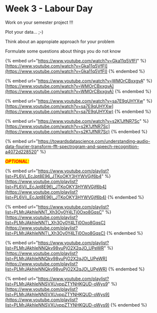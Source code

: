 # Week 3 - Labour Day





Work on your semester project !!!

Plot your data...    ;-)

Think about an appropiate approach for your problem

Formulate some questions about things you do not know

{% embed url="https://www.youtube.com/watch?v=Gka11q5VfFI" %}
[https://www.youtube.com/watch?v=Gka11q5VfFI](https://www.youtube.com/watch?v=Gka11q5VfFI)
{% endembed %}

{% embed url="https://www.youtube.com/watch?v=WMOrCBxxgvA" %}
[https://www.youtube.com/watch?v=WMOrCBxxgvA](https://www.youtube.com/watch?v=WMOrCBxxgvA)
{% endembed %}

{% embed url="https://www.youtube.com/watch?v=sa7E9qUHYXw" %}
[https://www.youtube.com/watch?v=sa7E9qUHYXw](https://www.youtube.com/watch?v=sa7E9qUHYXw)
{% endembed %}

{% embed url="https://www.youtube.com/watch?v=s2K1JfNR7Sc" %}
[https://www.youtube.com/watch?v=s2K1JfNR7Sc](https://www.youtube.com/watch?v=s2K1JfNR7Sc)
{% endembed %}

{% embed url="https://towardsdatascience.com/understanding-audio-data-fourier-transform-fft-spectrogram-and-speech-recognition-a4072d228520" %}

_<mark style="color:red;">**OPTIONAL:**</mark>_

{% embed url="https://www.youtube.com/playlist?list=PL6Vi_EcJpt8E96_JTKoOKY3HYWVGjf6b4" %}
[https://www.youtube.com/playlist?list=PL6Vi\_EcJpt8E96\_JTKoOKY3HYWVGjf6b4](https://www.youtube.com/playlist?list=PL6Vi\_EcJpt8E96\_JTKoOKY3HYWVGjf6b4)
{% endembed %}

{% embed url="https://www.youtube.com/playlist?list=PLMrJAkhIeNNT_Xh3Oy0Y4LTj0Oxo8GqsC" %}
[https://www.youtube.com/playlist?list=PLMrJAkhIeNNT\_Xh3Oy0Y4LTj0Oxo8GqsC](https://www.youtube.com/playlist?list=PLMrJAkhIeNNT\_Xh3Oy0Y4LTj0Oxo8GqsC)
{% endembed %}

{% embed url="https://www.youtube.com/playlist?list=PLMrJAkhIeNNQkv98vuPjO2X2qJO_UPeWR" %}
[https://www.youtube.com/playlist?list=PLMrJAkhIeNNQkv98vuPjO2X2qJO\_UPeWR](https://www.youtube.com/playlist?list=PLMrJAkhIeNNQkv98vuPjO2X2qJO\_UPeWR)
{% endembed %}

{% embed url="https://www.youtube.com/playlist?list=PLMrJAkhIeNNSVXUvppZTYNHKQUD-oWys9" %}
[https://www.youtube.com/playlist?list=PLMrJAkhIeNNSVXUvppZTYNHKQUD-oWys9](https://www.youtube.com/playlist?list=PLMrJAkhIeNNSVXUvppZTYNHKQUD-oWys9)
{% endembed %}

